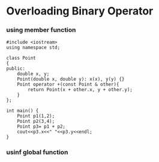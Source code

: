 # Overloading Binary Operator



### using member function

```
#include <iostream>
using namespace std;

class Point
{
public:
    double x, y;
    Point(double x, double y): x(x), y(y) {}
    Point operator +(const Point & other){
        return Point(x + other.x, y + other.y);
    }  
};

int main() {
    Point p1(1,2);
    Point p2(3,4);
    Point p3= p1 + p2;
    cout<<p3.x<<" "<<p3.y<<endl;
}

```


### usinf global function